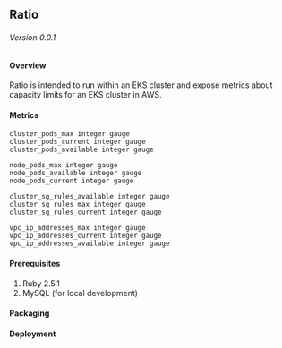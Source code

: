 ## Ratio

###### Version 0.0.1

#### Overview

Ratio is intended to run within an EKS cluster and expose metrics about capacity limits
for an EKS cluster in AWS.

#### Metrics

    cluster_pods_max integer gauge
    cluster_pods_current integer gauge
    cluster_pods_available integer gauge
    
    node_pods_max integer gauge
    node_pods_available integer gauge
    node_pods_current integer gauge
    
    cluster_sg_rules_available integer gauge
    cluster_sg_rules_max integer gauge
    cluster_sg_rules_current integer gauge
    
    vpc_ip_addresses_max integer gauge
    vpc_ip_addresses_current integer gauge
    vpc_ip_addresses_available integer gauge

#### Prerequisites

1. Ruby 2.5.1
2. MySQL (for local development)

#### Packaging



#### Deployment